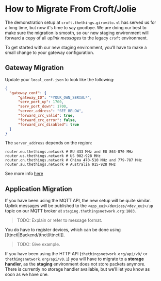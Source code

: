# How to Migrate From Croft/Jolie

The demonstration setup at `croft.thethings.girovito.nl` has served us for a long time, but now it's time to say goodbye. We are doing our best to make sure the migration is smooth, so our new staging environment will forward a copy of all _uplink messages_ to the legacy `croft` environment.

To get started with our new staging environment, you'll have to make a small change to your gateway configuration.

## Gateway Migration

Update your `local_conf.json` to look like the following:

```json
{
  "gateway_conf": {
      "gateway_ID": "*YOUR_OWN_SERIAL*",
      "serv_port_up": 1700,
      "serv_port_down": 1700,
      "server_address": "SEE BELOW",
      "forward_crc_valid": true,
      "forward_crc_error": false,
      "forward_crc_disabled": true
  }
}
```

The `server_address` depends on the region:

```
router.eu.thethings.network # EU 433 MHz and EU 863-870 MHz
router.us.thethings.network # US 902-928 MHz
router.cn.thethings.network # China 470-510 MHz and 779-787 MHz
router.au.thethings.network # Australia 915-928 MHz
```

See more info [here](http://forum.thethingsnetwork.org/t/new-addresses-for-cloud-services-update-your-gateways/1813)

## Application Migration

If you have been using the MQTT API, the new setup will be quite similar. Uplink messages will be published to the `<app_eui>/devices/<dev_eui>/up` topic on our MQTT broker at `staging.thethingsnetwork.org:1883`.

> TODO: Explain or refer to message format.

You do have to register devices, which can be done using [[ttnctl|Backend/ttnctl/ttnctl]].

> TODO: Give example.

If you have been using the HTTP API (`thethingsnetwork.org/api/v0/` or `thethingsnetwork.org/api/v0.1`) you will have to migrate to a **storage handler**, as the **staging** environment does not store packets anymore. There is currently no storage handler available, but we'll let you know as soon as we have one.
